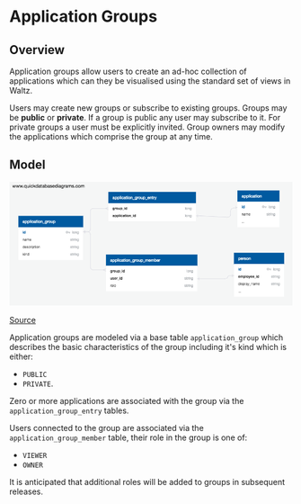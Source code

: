 # Application Groups

## Overview

Application groups allow users to create an ad-hoc collection of
applications which can they be visualised using the standard
set of views in Waltz.

Users may create new groups or subscribe to existing groups. Groups may 
be __public__ or __private__.  If a group is public any user may 
subscribe to it.  For private groups a user must be explicitly 
invited.  Group owners may modify the applications which comprise the 
group at any time.
 


## Model


![Schema Diagram](app_groups_schema.png)

[Source](https://app.quickdatabasediagrams.com/#/schema/zc5QN1v4SEeBez8OnMJyRQ)



Application groups are modeled via a base table `application_group` which 
describes the basic characteristics of the group including it's kind which is 
either:
- `PUBLIC` 
- `PRIVATE`.  
 
Zero or more applications are associated with the group via 
the `application_group_entry` tables.  

Users connected to the group are
associated via the `application_group_member` table, their role in the group 
is one of:
- `VIEWER`
- `OWNER`

It is anticipated that additional roles will be added to groups in subsequent 
releases.


